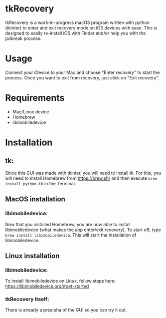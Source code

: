 # tkRecovery

tkRecovery is a work-in-progress macOS program written with python (tkinter) to enter and exit recovery mode on iOS devices with ease. This is designed to easily re-install iOS with Finder and/or help you with the jailbreak process.

# Usage

Connect your iDevice to your Mac and choose "Enter recovery" to start the process.
Once you want to exit from recovery, just click on "Exit recovery".

# Requirements

- Mac/Linux device
- Homebrew
- libimobiledevice

# Installation

## tk:

Since this GUI was made with tkinter, you will need to install tk. For this, you will need to install Homebrew from https://brew.sh/ and then execute `brew install python-tk` in the Terminal.

## MacOS installation
### libimobiledevice:

Now that you installed Homebrew, you are now able to install libimobiledevice (what makes the app enter/exit recovery). To start off, type `brew install libimobiledevice`. This will start the installation of libimobiledevice.

## Linux installation
### libimobiledevice:

To install libimobiledevice on Linux, follow steps here: https://libimobiledevice.org/#get-started

### tkRecovery itself:

There is already a prealpha of the GUI so you can try it out.
